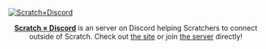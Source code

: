 [![Scratch×Discord](https://user-images.githubusercontent.com/57809064/205421332-ad989888-859b-482c-95c9-f7d08f4b7a61.png)](https://scratch.xan.lol)

<p align="center">
  <b><a href="https://discord.gg/bUtXEtHKKC">Scratch × Discord</a></b> is an server on Discord helping Scratchers to connect outside of Scratch. Check out <a href="https://scratch.xan.lol">the site</a> or join <a href="https://discord.gg/bUtXEtHKKC">the server</a> directly!
</p

<!--- Thanks to https://github.com/cptlstudio for showing me (Xan) how to make profiles for GitHub organizations. --->
